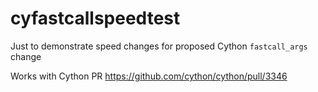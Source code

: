 # cyfastcallspeedtest
Just to demonstrate speed changes for proposed Cython `fastcall_args` change

Works with Cython PR https://github.com/cython/cython/pull/3346
